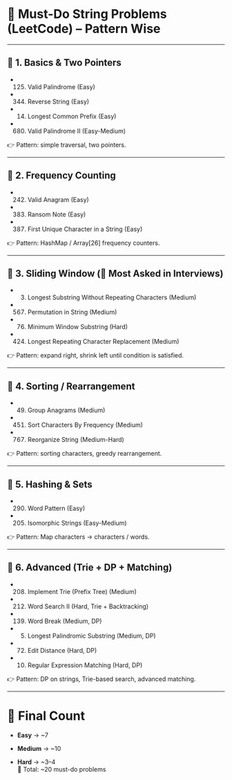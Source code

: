 # 📌 **Must-Do String Problems (LeetCode) – Pattern Wise**

---

## 🔹 1. Basics & Two Pointers

- 125. Valid Palindrome (Easy)
    
- 344. Reverse String (Easy)
    
- 14. Longest Common Prefix (Easy)
    
- 680. Valid Palindrome II (Easy-Medium)
    

👉 Pattern: simple traversal, two pointers.

---

## 🔹 2. Frequency Counting

- 242. Valid Anagram (Easy)
    
- 383. Ransom Note (Easy)
    
- 387. First Unique Character in a String (Easy)
    

👉 Pattern: HashMap / Array[26] frequency counters.

---

## 🔹 3. Sliding Window (🚨 **Most Asked in Interviews**)

- 3. Longest Substring Without Repeating Characters (Medium)
    
- 567. Permutation in String (Medium)
    
- 76. Minimum Window Substring (Hard)
    
- 424. Longest Repeating Character Replacement (Medium)
    

👉 Pattern: expand right, shrink left until condition is satisfied.

---

## 🔹 4. Sorting / Rearrangement

- 49. Group Anagrams (Medium)
    
- 451. Sort Characters By Frequency (Medium)
    
- 767. Reorganize String (Medium-Hard)
    

👉 Pattern: sorting characters, greedy rearrangement.

---

## 🔹 5. Hashing & Sets

- 290. Word Pattern (Easy)
    
- 205. Isomorphic Strings (Easy-Medium)
    

👉 Pattern: Map characters → characters / words.

---

## 🔹 6. Advanced (Trie + DP + Matching)

- 208. Implement Trie (Prefix Tree) (Medium)
    
- 212. Word Search II (Hard, Trie + Backtracking)
    
- 139. Word Break (Medium, DP)
    
- 5. Longest Palindromic Substring (Medium, DP)
    
- 72. Edit Distance (Hard, DP)
    
- 10. Regular Expression Matching (Hard, DP)
    

👉 Pattern: DP on strings, Trie-based search, advanced matching.

---

# 🎯 Final Count

- **Easy** → ~7
    
- **Medium** → ~10
    
- **Hard** → ~3–4  
    📌 Total: ~20 must-do problems